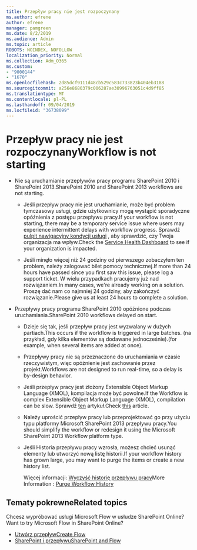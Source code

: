```yaml
---
title: Przepływ pracy nie jest rozpoczynany
ms.author: efrene
author: efrene
manager: pamgreen
ms.date: 8/2/2019
ms.audience: Admin
ms.topic: article
ROBOTS: NOINDEX, NOFOLLOW
localization_priority: Normal
ms.collection: Adm_O365
ms.custom:
- "9000144"
- "1670"
ms.openlocfilehash: 2d85dcf9111d48cb529c583c733823b404eb3188
ms.sourcegitcommit: a256e8680379c006287ae30996763051c4d9ff85
ms.translationtype: MT
ms.contentlocale: pl-PL
ms.lasthandoff: 09/04/2019
ms.locfileid: "36738099"
---
```

# <a name="workflow-is-not-starting"></a><span data-ttu-id="5790b-102">Przepływ pracy nie jest rozpoczynany</span><span class="sxs-lookup"><span data-stu-id="5790b-102">Workflow is not starting</span></span>

- <span data-ttu-id="5790b-103">Nie są uruchamianie przepływów pracy programu SharePoint 2010 i SharePoint 2013.</span><span class="sxs-lookup"><span data-stu-id="5790b-103">SharePoint 2010 and SharePoint 2013 workflows are not starting.</span></span>

    - <span data-ttu-id="5790b-104">Jeśli przepływ pracy nie jest uruchamianie, może być problem tymczasowy usługi, gdzie użytkownicy mogą wystąpić sporadyczne opóźnienia z postępu przepływu pracy.</span><span class="sxs-lookup"><span data-stu-id="5790b-104">If your workflow is not starting, there may be a temporary service issue where users may experience intermittent delays with workflow progress.</span></span> <span data-ttu-id="5790b-105">Sprawdź [pulpit nawigacyjny kondycji usługi](https:/admin.microsoft.com/AdminPortal/Home#/servicehealth) , aby sprawdzić, czy Twoja organizacja ma wpływ.</span><span class="sxs-lookup"><span data-stu-id="5790b-105">Check the [Service Health Dashboard](https:/admin.microsoft.com/AdminPortal/Home#/servicehealth) to see if your organization is impacted.</span></span>

    - <span data-ttu-id="5790b-106">Jeśli minęło więcej niż 24 godziny od pierwszego zobaczyłem ten problem, należy zalogować bilet pomocy technicznej.</span><span class="sxs-lookup"><span data-stu-id="5790b-106">If more than 24 hours have passed since you first saw this issue, please log a support ticket.</span></span> <span data-ttu-id="5790b-107">W wielu przypadkach pracujemy już nad rozwiązaniem.</span><span class="sxs-lookup"><span data-stu-id="5790b-107">In many cases, we're already working on a solution.</span></span> <span data-ttu-id="5790b-108">Proszę dać nam co najmniej 24 godziny, aby zakończyć rozwiązanie.</span><span class="sxs-lookup"><span data-stu-id="5790b-108">Please give us at least 24 hours to complete a solution.</span></span>

- <span data-ttu-id="5790b-109">Przepływy pracy programu SharePoint 2010 opóźnione podczas uruchamiania.</span><span class="sxs-lookup"><span data-stu-id="5790b-109">SharePoint 2010 workflows delayed on start.</span></span>

    - <span data-ttu-id="5790b-110">Dzieje się tak, jeśli przepływ pracy jest wyzwalany w dużych partiach.</span><span class="sxs-lookup"><span data-stu-id="5790b-110">This occurs if the workflow is triggered in large batches.</span></span> <span data-ttu-id="5790b-111">(na przykład, gdy kilka elementów są dodawane jednocześnie).</span><span class="sxs-lookup"><span data-stu-id="5790b-111">(for example, when several items are added at once).</span></span>

    - <span data-ttu-id="5790b-112">Przepływy pracy nie są przeznaczone do uruchamiania w czasie rzeczywistym, więc opóźnienie jest zachowanie przez projekt.</span><span class="sxs-lookup"><span data-stu-id="5790b-112">Workflows are not designed to run real-time, so a delay is by-design behavior.</span></span>

   -  <span data-ttu-id="5790b-113">Jeśli przepływ pracy jest złożony Extensible Object Markup Language (XMOL), kompilacja może być powolne.</span><span class="sxs-lookup"><span data-stu-id="5790b-113">If the Workflow is complex Extensible Object Markup Language (XMOL), compilation can be slow.</span></span> <span data-ttu-id="5790b-114">Sprawdź [ten](https://support.microsoft.com//kb/3043697) artykuł.</span><span class="sxs-lookup"><span data-stu-id="5790b-114">Check [this](https://support.microsoft.com//kb/3043697) article.</span></span>

    - <span data-ttu-id="5790b-115">Należy uprościć przepływ pracy lub przeprojektować go przy użyciu typu platformy Microsoft SharePoint 2013 przepływu pracy.</span><span class="sxs-lookup"><span data-stu-id="5790b-115">You should simplify the workflow or redesign it using the Microsoft SharePoint 2013 Workflow platform type.</span></span>

    - <span data-ttu-id="5790b-116">Jeśli Historia przepływu pracy wzrosła, możesz chcieć usunąć elementy lub utworzyć nową listę historii.</span><span class="sxs-lookup"><span data-stu-id="5790b-116">If your workflow history has grown large, you may want to purge the items or create a new history list.</span></span>

        <span data-ttu-id="5790b-117">Więcej informacji: [Wyczyść historię przepływu pracy](https://blogs.technet.microsoft.com/marj/2015/08/07/sharepoint-2010-workflows-best-practice-purge-workflow-history-list-items/)</span><span class="sxs-lookup"><span data-stu-id="5790b-117">More Information : [Purge Workflow History](https://blogs.technet.microsoft.com/marj/2015/08/07/sharepoint-2010-workflows-best-practice-purge-workflow-history-list-items/)</span></span>


## <a name="related-topics"></a><span data-ttu-id="5790b-118">Tematy pokrewne</span><span class="sxs-lookup"><span data-stu-id="5790b-118">Related topics</span></span>
<span data-ttu-id="5790b-119">Chcesz wypróbować usługi Microsoft Flow w usłudze SharePoint Online?</span><span class="sxs-lookup"><span data-stu-id="5790b-119">Want to try Microsoft Flow in SharePoint Online?</span></span>
- [<span data-ttu-id="5790b-120">Utwórz przepływ</span><span class="sxs-lookup"><span data-stu-id="5790b-120">Create Flow</span></span>](https://support.office.com/article/Create-a-flow-for-a-list-or-library-in-SharePoint-Online-or-OneDrive-for-Business-a9c3e03b-0654-46af-a254-20252e580d01) 
- [<span data-ttu-id="5790b-121">SharePoint i przepływu</span><span class="sxs-lookup"><span data-stu-id="5790b-121">SharePoint and Flow</span></span>](https://flow.microsoft.com/blog/sharepoint-and-flow/) 



